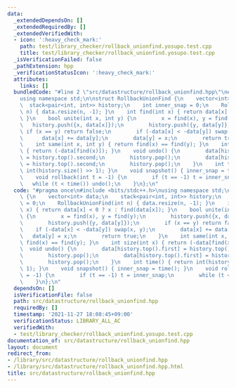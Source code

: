 ```yaml
---
data:
  _extendedDependsOn: []
  _extendedRequiredBy: []
  _extendedVerifiedWith:
  - icon: ':heavy_check_mark:'
    path: test/library_checker/rollback_unionfind.yosupo.test.cpp
    title: test/library_checker/rollback_unionfind.yosupo.test.cpp
  _isVerificationFailed: false
  _pathExtension: hpp
  _verificationStatusIcon: ':heavy_check_mark:'
  attributes:
    links: []
  bundledCode: "#line 2 \"src/datastructure/rollback_unionfind.hpp\"\n#include <bits/stdc++.h>\n\
    using namespace std;\n\nstruct RollbackUnionFind {\n    vector<int> data;\n  \
    \  stack<pair<int, int>> history;\n    int inner_snap = 0;\n    RollbackUnionFind(int\
    \ n) { data.resize(n, -1); }\n    int find(int x) { return data[x] < 0 ? x : find(data[x]);\
    \ }\n    bool unite(int x, int y) {\n        x = find(x), y = find(y);\n     \
    \   history.push({x, data[x]});\n        history.push({y, data[y]});\n       \
    \ if (x == y) return false;\n        if (-data[x] < -data[y]) swap(x, y);\n  \
    \      data[x] += data[y];\n        data[y] = x;\n        return true;\n    }\n\
    \    int same(int x, int y) { return find(x) == find(y); }\n    int size(int x)\
    \ { return (-data[find(x)]); }\n    void undo() {\n        data[history.top().first]\
    \ = history.top().second;\n        history.pop();\n        data[history.top().first]\
    \ = history.top().second;\n        history.pop();\n    }\n    int time() { return\
    \ int(history.size() >> 1); }\n    void snapshot() { inner_snap = time(); }\n\
    \    void rollback(int t = -1) {\n        if (t == -1) t = inner_snap;\n     \
    \   while (t < time()) undo();\n    }\n};\n"
  code: "#pragma once\n#include <bits/stdc++.h>\nusing namespace std;\n\nstruct RollbackUnionFind\
    \ {\n    vector<int> data;\n    stack<pair<int, int>> history;\n    int inner_snap\
    \ = 0;\n    RollbackUnionFind(int n) { data.resize(n, -1); }\n    int find(int\
    \ x) { return data[x] < 0 ? x : find(data[x]); }\n    bool unite(int x, int y)\
    \ {\n        x = find(x), y = find(y);\n        history.push({x, data[x]});\n\
    \        history.push({y, data[y]});\n        if (x == y) return false;\n    \
    \    if (-data[x] < -data[y]) swap(x, y);\n        data[x] += data[y];\n     \
    \   data[y] = x;\n        return true;\n    }\n    int same(int x, int y) { return\
    \ find(x) == find(y); }\n    int size(int x) { return (-data[find(x)]); }\n  \
    \  void undo() {\n        data[history.top().first] = history.top().second;\n\
    \        history.pop();\n        data[history.top().first] = history.top().second;\n\
    \        history.pop();\n    }\n    int time() { return int(history.size() >>\
    \ 1); }\n    void snapshot() { inner_snap = time(); }\n    void rollback(int t\
    \ = -1) {\n        if (t == -1) t = inner_snap;\n        while (t < time()) undo();\n\
    \    }\n};\n"
  dependsOn: []
  isVerificationFile: false
  path: src/datastructure/rollback_unionfind.hpp
  requiredBy: []
  timestamp: '2021-11-27 18:08:45+09:00'
  verificationStatus: LIBRARY_ALL_AC
  verifiedWith:
  - test/library_checker/rollback_unionfind.yosupo.test.cpp
documentation_of: src/datastructure/rollback_unionfind.hpp
layout: document
redirect_from:
- /library/src/datastructure/rollback_unionfind.hpp
- /library/src/datastructure/rollback_unionfind.hpp.html
title: src/datastructure/rollback_unionfind.hpp
---
```


